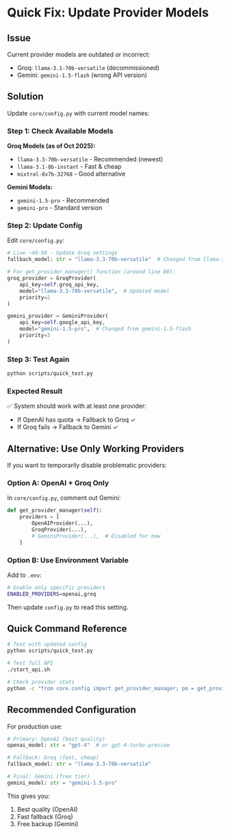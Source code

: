 # Quick Fix: Update Provider Models

## Issue
Current provider models are outdated or incorrect:
- Groq: `llama-3.1-70b-versatile` (decommissioned)
- Gemini: `gemini-1.5-flash` (wrong API version)

## Solution

Update `core/config.py` with current model names:

### Step 1: Check Available Models

**Groq Models (as of Oct 2025):**
- `llama-3.3-70b-versatile` - Recommended (newest)
- `llama-3.1-8b-instant` - Fast & cheap
- `mixtral-8x7b-32768` - Good alternative

**Gemini Models:**
- `gemini-1.5-pro` - Recommended
- `gemini-pro` - Standard version

### Step 2: Update Config

Edit `core/config.py`:

```python
# Line ~40-50 - Update Groq settings
fallback_model: str = "llama-3.3-70b-versatile"  # Changed from llama-3.1-70b-versatile

# For get_provider_manager() function (around line 80):
groq_provider = GroqProvider(
    api_key=self.groq_api_key,
    model="llama-3.3-70b-versatile",  # Updated model
    priority=2
)

gemini_provider = GeminiProvider(
    api_key=self.google_api_key,
    model="gemini-1.5-pro",  # Changed from gemini-1.5-flash
    priority=3
)
```

### Step 3: Test Again

```bash
python scripts/quick_test.py
```

### Expected Result

✅ System should work with at least one provider:
- If OpenAI has quota → Fallback to Groq ✓
- If Groq fails → Fallback to Gemini ✓

## Alternative: Use Only Working Providers

If you want to temporarily disable problematic providers:

### Option A: OpenAI + Groq Only

In `core/config.py`, comment out Gemini:

```python
def get_provider_manager(self):
    providers = [
        OpenAIProvider(...),
        GroqProvider(...),
        # GeminiProvider(...),  # Disabled for now
    ]
```

### Option B: Use Environment Variable

Add to `.env`:
```bash
# Enable only specific providers
ENABLED_PROVIDERS=openai,groq
```

Then update `config.py` to read this setting.

## Quick Command Reference

```bash
# Test with updated config
python scripts/quick_test.py

# Test full API
./start_api.sh

# Check provider stats
python -c "from core.config import get_provider_manager; pm = get_provider_manager(); print(pm.get_manager_stats())"
```

## Recommended Configuration

For production use:

```python
# Primary: OpenAI (best quality)
openai_model: str = "gpt-4"  # or gpt-4-turbo-preview

# Fallback: Groq (fast, cheap)
fallback_model: str = "llama-3.3-70b-versatile"

# Final: Gemini (free tier)
gemini_model: str = "gemini-1.5-pro"
```

This gives you:
1. Best quality (OpenAI)
2. Fast fallback (Groq)
3. Free backup (Gemini)
